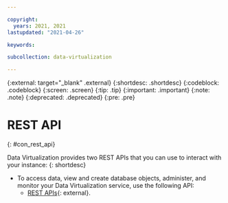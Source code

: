 ```yaml
---

copyright:
  years: 2021, 2021
lastupdated: "2021-04-26"

keywords:

subcollection: data-virtualization

---
```


<!-- Attribute definitions --> 
{:external: target="_blank" .external}
{:shortdesc: .shortdesc}
{:codeblock: .codeblock}
{:screen: .screen}
{:tip: .tip}
{:important: .important}
{:note: .note}
{:deprecated: .deprecated}
{:pre: .pre}

# REST API
{: #con_rest_api}

Data Virtualization provides two REST APIs that you can use to interact with your instance:
{: shortdesc}

- To access data, view and create database objects, administer, and monitor your Data Virtualization service, use the following API:
  - [REST APIs](#){: external}.

